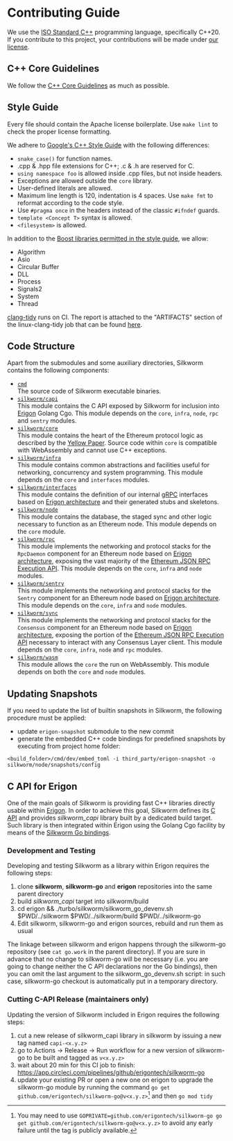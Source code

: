 # Contributing Guide

We use the [ISO Standard C++][cpp-standard-iso] programming language, specifically C++20.
If you contribute to this project, your contributions will be made under [our license][silkworm-license].

## C++ Core Guidelines

We follow the [C++ Core Guidelines][cpp-core-guidelines] as much as possible.


## Style Guide

Every file should contain the Apache license boilerplate. Use `make lint` to check the proper license formatting.

We adhere to [Google's C++ Style Guide][cpp-google-style-guide] with the following differences:

* `snake_case()` for function names.
* .cpp & .hpp file extensions for C++; .c & .h are reserved for C.
* `using namespace foo` is allowed inside .cpp files, but not inside headers.
* Exceptions are allowed outside the `core` library.
* User-defined literals are allowed.
* Maximum line length is 120, indentation is 4 spaces. Use `make fmt` to reformat according to the code style.
* Use `#pragma once` in the headers instead of the classic `#ifndef` guards.
* `template <Concept T>` syntax is allowed.
* `<filesystem>` is allowed.

In addition to the [Boost libraries permitted in the style guide](https://google.github.io/styleguide/cppguide.html#Boost), we allow:
* Algorithm
* Asio
* Circular Buffer
* DLL
* Process
* Signals2
* System
* Thread

[clang-tidy](https://clang.llvm.org/extra/clang-tidy/) runs on CI. The report is attached to the "ARTIFACTS" section of the linux-clang-tidy job that can be found [here](https://app.circleci.com/pipelines/github/torquem-ch/silkworm?branch=master).


## Code Structure

Apart from the submodules and some auxiliary directories, Silkworm contains the following components:
* [`cmd`][silkworm-cmd]
  <br /> The source code of Silkworm executable binaries.
* [`silkworm/capi`][silkworm-capi]
  <br /> This module contains the C API exposed by Silkworm for inclusion into [Erigon][erigon] Golang Cgo.
  This module depends on the `core`, `infra`, `node`, `rpc` and `sentry` modules.
* [`silkworm/core`][silkworm-core]
  <br /> This module contains the heart of the Ethereum protocol logic as described by the [Yellow Paper][ethereum-yellow-paper].
  Source code within `core` is compatible with WebAssembly and cannot use C++ exceptions.
* [`silkworm/infra`][silkworm-infra]
  <br /> This module contains common abstractions and facilities useful for networking, concurrency and system programming.
  This module depends on the `core` and `interfaces` modules.
* [`silkworm/interfaces`][silkworm-interfaces]
  <br /> This module contains the definition of our internal [gRPC][grpc] interfaces based on [Erigon architecture][erigon-interfaces] and their generated stubs and skeletons.
* [`silkworm/node`][silkworm-node]
  <br /> This module contains the database, the staged sync and other logic necessary to function as an Ethereum node.
  This module depends on the `core` module.
* [`silkworm/rpc`][silkworm-rpc]
  <br /> This module implements the networking and protocol stacks for the `RpcDaemon` component for an Ethereum node based on [Erigon architecture][erigon-interfaces],
  exposing the vast majority of the [Ethereum JSON RPC Execution API][ethereum-execution-api]. This module depends on the `core`, `infra` and `node` modules.
* [`silkworm/sentry`][silkworm-sentry]
  <br /> This module implements the networking and protocol stacks for the `Sentry` component for an Ethereum node based on [Erigon architecture][erigon-interfaces].
  This module depends on the `core`, `infra` and `node` modules.
* [`silkworm/sync`][silkworm-sync]
  <br /> This module implements the networking and protocol stacks for the `Consensus` component for an Ethereum node based on [Erigon architecture][erigon-interfaces],
  exposing the portion of the [Ethereum JSON RPC Execution API][ethereum-execution-api] necessary to interact with any Consensus Layer client.
  This module depends on the `core`, `infra`, `node` and `rpc` modules.
* [`silkworm/wasm`][silkworm-wasm]
  <br /> This module allows the `core` the run on WebAssembly. This module depends on both the `core` and `node` modules.


## Updating Snapshots

If you need to update the list of builtin snapshots in Silkworm, the following procedure must be applied:

* update `erigon-snapshot` submodule to the new commit
* generate the embedded C++ code bindings for predefined snapshots by executing from project home folder:
```
<build_folder>/cmd/dev/embed_toml -i third_party/erigon-snapshot -o silkworm/node/snapshots/config
```


## C API for Erigon

One of the main goals of Silkworm is providing fast C++ libraries directly usable within [Erigon][erigon]. In order to
achieve this goal, Silkworm defines its [C API][silkworm-capi-header] and provides *silkworm_capi* library built by a
dedicated build target. Such library is then integrated within Erigon using the Golang Cgo facility by means of the
[Silkworm Go bindings][silkworm-go].

### Development and Testing

Developing and testing Silkworm as a library within Erigon requires the following steps:

1. clone **silkworm**, **silkworm-go** and **erigon** repositories into the same parent directory
2. build *silkworm_capi* target into silkworm/build
3. cd erigon && ./turbo/silkworm/silkworm_go_devenv.sh $PWD/../silkworm $PWD/../silkworm/build $PWD/../silkworm-go
4. Edit silkworm, silkworm-go and erigon sources, rebuild and run them as usual

The linkage between silkworm and erigon happens through the silkworm-go repository (see `cat go.work` in the parent
directory).
If you are sure in advance that no change to silkworm-go will be necessary (i.e. you are going to change neither the C
API declarations nor the Go bindings), then you can omit the last argument to the silkworm_go_devenv.sh script: in such
case, silkworm-go checkout is automatically put in a temporary directory.


### Cutting C-API Release (maintainers only)

Updating the version of Silkworm included in Erigon requires the following steps:

1. cut a new release of silkworm_capi library in silkworm by issuing a new tag named ``capi-<x.y.z>``
2. go to Actions -> Release -> Run workflow for a new version of silkworm-go to be built and tagged as ``v<x.y.z>``
3. wait about 20 min for this CI job to finish: https://app.circleci.com/pipelines/github/erigontech/silkworm-go
4. update your existing PR or open a new one on erigon to upgrade the silkworm-go module by running the command
   `go get github.com/erigontech/silkworm-go@v<x.y.z>`[^1] and then `go mod tidy`


[silkworm-license]: https://github.com/erigontech/silkworm/tree/master/LICENSE
[silkworm-cmd]: https://github.com/erigontech/silkworm/tree/master/cmd
[silkworm-capi]: https://github.com/erigontech/silkworm/tree/master/silkworm/capi
[silkworm-core]: https://github.com/erigontech/silkworm/tree/master/silkworm/core
[silkworm-infra]: https://github.com/erigontech/silkworm/tree/master/silkworm/infra
[silkworm-interfaces]: https://github.com/erigontech/silkworm/tree/master/silkworm/interfaces
[silkworm-node]: https://github.com/erigontech/silkworm/tree/master/silkworm/node
[silkworm-sentry]: https://github.com/erigontech/silkworm/tree/master/silkworm/sentry
[silkworm-rpc]: https://github.com/erigontech/silkworm/tree/master/silkworm/rpc
[silkworm-sync]: https://github.com/erigontech/silkworm/tree/master/silkworm/sync
[silkworm-wasm]: https://github.com/erigontech/silkworm/tree/master/silkworm/wasm
[silkworm-capi-header]: https://github.com/erigontech/silkworm/tree/master/silkworm/capi/silkworm.h
[silkworm-go]: https://github.com/erigontech/silkworm-go
[cpp-standard-iso]: https://isocpp.org
[cpp-core-guidelines]: https://isocpp.github.io/CppCoreGuidelines/CppCoreGuidelines
[cpp-google-style-guide]: https://google.github.io/styleguide/cppguide.html
[ethereum-yellow-paper]: https://ethereum.github.io/yellowpaper/paper.pdf
[grpc]: https://grpc.io
[erigon]: https://github.com/ledgerwatch/erigon
[erigon-interfaces]: https://github.com/ledgerwatch/interfaces
[ethereum-execution-api]: https://github.com/ethereum/execution-apis

[^1]: You may need to use `GOPRIVATE=github.com/erigontech/silkworm-go go get github.com/erigontech/silkworm-go@v<x.y.z>`
to avoid any early failure until the tag is publicly available.

